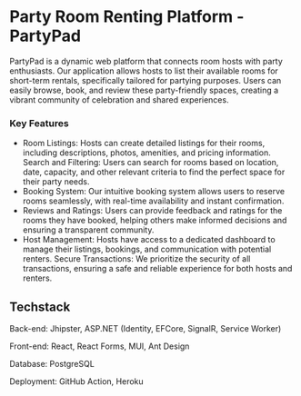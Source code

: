 # Party Room Renting Platform - PartyPad

PartyPad is a dynamic web platform that connects room hosts with party enthusiasts. Our application allows hosts to list their available rooms for short-term rentals, specifically tailored for partying purposes. Users can easily browse, book, and review these party-friendly spaces, creating a vibrant community of celebration and shared experiences.

### Key Features

- Room Listings: Hosts can create detailed listings for their rooms, including descriptions, photos, amenities, and pricing information.
Search and Filtering: Users can search for rooms based on location, date, capacity, and other relevant criteria to find the perfect space for their party needs.
- Booking System: Our intuitive booking system allows users to reserve rooms seamlessly, with real-time availability and instant confirmation.
- Reviews and Ratings: Users can provide feedback and ratings for the rooms they have booked, helping others make informed decisions and ensuring a transparent community.
- Host Management: Hosts have access to a dedicated dashboard to manage their listings, bookings, and communication with potential renters.
Secure Transactions: We prioritize the security of all transactions, ensuring a safe and reliable experience for both hosts and renters.

## Techstack
Back-end: Jhipster, ASP.NET (Identity, EFCore, SignalR, Service Worker)

Front-end: React, React Forms, MUI, Ant Design

Database: PostgreSQL

Deployment: GitHub Action, Heroku